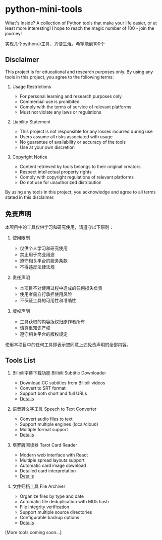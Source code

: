 # python-mini-tools
What's Inside? A collection of Python tools that make your life easier, or at least more interesting!  I hope to reach the magic number of 100 - join the journey!

实现几个python小工具，方便生活。希望能到100个   







## Disclaimer

This project is for educational and research purposes only. By using any tools in this project, you agree to the following terms:

1. Usage Restrictions
   - For personal learning and research purposes only
   - Commercial use is prohibited
   - Comply with the terms of service of relevant platforms
   - Must not violate any laws or regulations

2. Liability Statement
   - This project is not responsible for any losses incurred during use
   - Users assume all risks associated with usage
   - No guarantee of availability or accuracy of the tools
   - Use at your own discretion

3. Copyright Notice
   - Content retrieved by tools belongs to their original creators
   - Respect intellectual property rights
   - Comply with copyright regulations of relevant platforms
   - Do not use for unauthorized distribution

By using any tools in this project, you acknowledge and agree to all terms stated in this disclaimer.







## 免责声明

本项目中的工具仅供学习和研究使用，请遵守以下原则：

1. 使用限制
   - 仅供个人学习和研究使用
   - 禁止用于商业用途
   - 遵守相关平台的服务条款
   - 不得违反法律法规

2. 责任声明
   - 本项目不对使用过程中造成的任何损失负责
   - 使用者需自行承担使用风险
   - 不保证工具的可用性和准确性

3. 版权声明
   - 工具获取的内容版权归原作者所有
   - 请尊重知识产权
   - 遵守相关平台的版权规定

使用本项目中的任何工具即表示您同意上述免责声明的全部内容。


## Tools List

1. Bilibili字幕下载功能
Bilibili Subtitle Downloader
   - Download CC subtitles from Bilibili videos
   - Convert to SRT format
   - Support both short and full URLs
   - [Details](tools/sub_capturer/README.md)

2. 语音转文字工具
Speech to Text Converter
   - Convert audio files to text
   - Support multiple engines (local/cloud)
   - Multiple format support
   - [Details](tools/speech_to_text/README.md)

3. 塔罗牌阅读器
Tarot Card Reader
   - Modern web interface with React
   - Multiple spread layouts support
   - Automatic card image download
   - Detailed card interpretation
   - [Details](tools/tarot_reader/README.md)

4. 文件归档工具
File Archiver
   - Organize files by type and date
   - Automatic file deduplication with MD5 hash
   - File integrity verification
   - Support multiple source directories
   - Configurable backup options
   - [Details](tools/file_archiver/README.md)

[More tools coming soon...]
